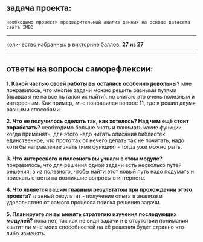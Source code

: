 ## задача проекта:
	необходимо провести предварительный анализ данных на основе датасета сайта IMBD  

__________________________________________________________________________________________________  

количество набранных в викторине баллов: **27 из 27**
__________________________________________________________________________________________________  


## ответы на вопросы саморефлексии:

**1. Какой частью своей работы вы остались особенно довольны?**
	мне понравилось, что многие задачи можно решить разными путями (правда я не на все пытался их найти).
	но считаю это очень полезным и интересным. Как пример, мне понравился вопрос 11, где я решил двумя разными способами.

**2. Что не получилось сделать так, как хотелось? Над чем ещё стоит поработать?**
	необходимо больше знать и понимать какие функции когда применять, для этого надо читать описания библиотек.
	единственное, что прото так от нечего делать так не почитать, надо хотя бы направление знать (имя функции) - тогда уже можно рыть.

**3. Что интересного и полезного вы узнали в этом модуле?**
	понравилось, что для решения одной задачи есть несколько путей решения. 
	а из полезного, чтобы найти этот новый путь надо подумать и поискать ответы на возникшие вопросы в интернете.

**4. Что является вашим главным результатом при прохождении этого проекта?**
	главный результат - получение опыта в анализе и удовольствия от самого процесса поиска решения задачи.

**5. Планируете ли вы менять стратегию изучения последующих модулей?**
	пока нет, так как не видя задачи и в отсутствии понимания хватит ли мне 
	моих способностей на её решения будет странно что-либо изменять.


